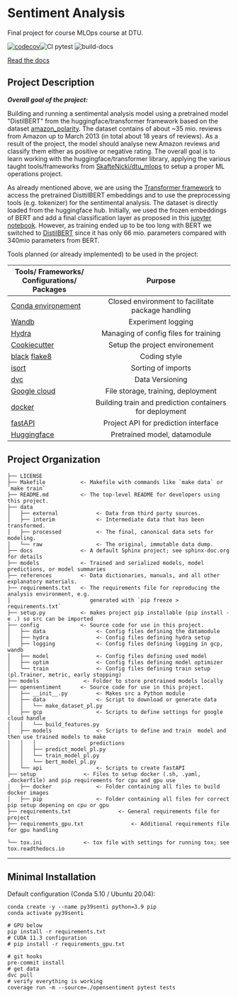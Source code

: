 Sentiment Analysis
==============================

Final project for course MLOps course at DTU. 

[![codecov](https://codecov.io/gh/johannespischinger/senti_anal/branch/dev/graph/badge.svg?token=CI49NOMH1J)](https://codecov.io/gh/johannespischinger/senti_anal)![CI pytest](https://github.com/johannespischinger/senti_anal/actions/workflows/python_pip_unittests_lint.yml/badge.svg)
![build-docs](https://github.com/johannespischinger/senti_anal/actions/workflows/build-docs-ghpages.yml/badge.svg)

[Read the docs](https://johannespischinger.github.io/senti_anal/)

Project Description
------------

**_Overall goal of the project:_**

Building and running a sentimental analysis model using a pretrained model "DistilBERT" from the huggingface/transformer 
framework based on the dataset [amazon_polarity](https://huggingface.co/datasets/amazon_polarity).
The dataset contains of about ~35 mio. reviews from Amazon up to March 2013 (in total about 18 years of reviews). 
As a result of the project, the model should analyse new Amazon reviews and classify them either as positive or 
negative rating. 
The overall goal is to learn working with the huggingface/transformer library, applying the various taught 
tools/frameworks from [SkafteNicki/dtu_mlops](https://github.com/SkafteNicki/dtu_mlops) 
to setup a proper ML operations project. 

As already mentioned above, we are using the [Transformer framework](https://github.com/huggingface/transformers) 
to access the pretrained DisttilBERT embeddings and to use the preprocessing tools (e.g. tokenizer) for the sentimental analysis. 
The dataset is  directly loaded from the huggingface hub. 
Initially, we used the frozen embeddings of BERT and add a final classification layer as proposed in this 
[jupyter notebook](https://github.com/Nitesh0406/-Fine-Tuning-BERT-base-for-Sentiment-Analysis./blob/main/BERT_Sentiment.ipynb).
However, as training ended up to be too long with BERT we switched to 
[DistilBERT](https://medium.com/huggingface/distilbert-8cf3380435b5) since it has only 66 mio. 
parameters compared with 340mio parameters from BERT.

Tools planned (or already implemented) to be used in the project:

| Tools/ Frameworks/<br/>Configurations/ Packages                                                                                     |                         Purpose                         |
|-------------------------------------------------------------------------------------------------------------------------------------|:-------------------------------------------------------:|
| [Conda environement](https://docs.conda.io/en/latest/)                                                                              |    Closed environment to facilitate package handling    |
| [Wandb](https://wandb.ai/site)                                                                                                      |                   Experiment logging                    |
| [Hydra](https://hydra.cc/docs/intro/)                                                                                               |          Managing of config files for training          | 
| [Cookiecutter](https://github.com/cookiecutter/cookiecutter)                                                                        |             Setup the project environement              |
| [black](https://github.com/psf/black/commit/61fe8418cc868723759fb08d76adab1542bb7630) [flake8](https://flake8.pycqa.org/en/latest/) |                      Coding style                       |
| [isort](https://github.com/PyCQA/isort)                                                                                             |                   Sorting of imports                    |
| [dvc](https://dvc.org)                                                                                                              |                     Data Versioning                     |
| [Google cloud](https://https://cloud.google.com/)                                                                                   |           File storage, training, deployment            |
| [docker](https://docker.com)                                                                                                        | Building train and prediction containers for deployment |
| [fastAPI](https://fastapi.tiangolo.com/)                                                                                            |          Project API for prediction interface           |
| [Huggingface](https://huggingface.co/docs/transformers/index)                                                                                        |              Pretrained model, datamodule               |






Project Organization
------------

    ├── LICENSE
    ├── Makefile           <- Makefile with commands like `make data` or `make train`
    ├── README.md          <- The top-level README for developers using this project.
    ├── data
    │   ├── external            <- Data from third party sources.
    │   ├── interim             <- Intermediate data that has been transformed.
    │   ├── processed           <- The final, canonical data sets for modeling.
    │   └── raw                 <- The original, immutable data dump.
    ├── docs               <- A default Sphinx project; see sphinx-doc.org for details
    ├── models             <- Trained and serialized models, model predictions, or model summaries
    ├── references         <- Data dictionaries, manuals, and all other explanatory materials.
    ├── requirements.txt   <- The requirements file for reproducing the analysis environment, e.g.
    │                         generated with `pip freeze > requirements.txt`
    ├── setup.py           <- makes project pip installable (pip install -e .) so src can be imported
    ├── config             <- Source code for use in this project.
    │   ├── data                <- Config files defining the datamodule 
    │   ├── hydra               <- Config files defining hydra setup
    │   ├── logging             <- Config files defining logging in gcp, wandb
    │   ├── model               <- Config files defining used model
    │   ├── optim               <- Config files defining model optimizer
    │   └── train               <- Config files defining train setup (pl.Trainer, metric, early stopping)
    ├── models              <- Folder to store pretrained models locally
    ├── opensentiment      <- Source code for use in this project.
    │   ├── __init__.py         <- Makes src a Python module
    │   ├── data                <- Script to download or generate data
    │   │   └── make_dataset_pl.py
    │   ├── gcp                 <- Scripts to define settings for google cloud handle
    │   │   └── build_features.py
    │   ├── models              <- Scripts to define and train  model and then use trained models to make
    │   │   │                 predictions
    │   │   ├── predict_model_pl.py
    │   │   └── train_model_pl.py
    │   │   └── bert_model_pl.py
    │   └── api                 <- Scripts to create fastAPI
    ├── setup               <- Files to setup docker (.sh, .yaml, .dockerfile) and pip requirements for cpu and gpu use
    │   ├── docker              <- Folder containing all files to build docker images
    │   ├── pip                 <- Folder containing all files for correct pip setup depening on cpu or gpu
    ├── requirements.txt               <- General requirements file for project
    ├── requirements_gpu.txt               <- Additional requirements file for gpu handling

    └── tox.ini             <- tox file with settings for running tox; see tox.readthedocs.io


--------
## Minimal Installation

Default configuration (Conda 5.10 / Ubuntu 20.04):
```
conda create -y --name py39senti python=3.9 pip
conda activate py39senti

# GPU below
pip install -r requirements.txt
# CUDA 11.3 configuration
# pip install -r requirements_gpu.txt

# git hooks
pre-commit install
# get data
dvc pull
# verify everything is working
coverage run -m --source=./opensentiment pytest tests
```
